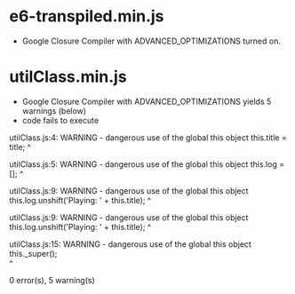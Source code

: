 e6-transpiled.min.js
====================
- Google Closure Compiler with ADVANCED_OPTIMIZATIONS turned on. 



utilClass.min.js
================
- Google Closure Compiler with ADVANCED_OPTIMIZATIONS yields 5 warnings (below)
- code fails to execute

utilClass.js:4: WARNING - dangerous use of the global this object
        this.title = title;
        ^

utilClass.js:5: WARNING - dangerous use of the global this object
        this.log = [];
        ^

utilClass.js:9: WARNING - dangerous use of the global this object
        this.log.unshift('Playing: ' + this.title);
        ^

utilClass.js:9: WARNING - dangerous use of the global this object
        this.log.unshift('Playing: ' + this.title);
                                       ^

utilClass.js:15: WARNING - dangerous use of the global this object
        this._super();        
        ^

0 error(s), 5 warning(s)